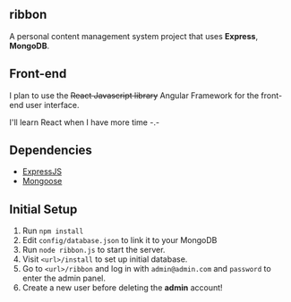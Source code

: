 ## ribbon
A personal content management system project that uses **Express**, **MongoDB**.

## Front-end
I plan to use the ~~React Javascript library~~ Angular Framework for the front-end user interface.

I'll learn React when I have more time -.-

## Dependencies

 - [ExpressJS](https://expressjs.com/)
 - [Mongoose](http://mongoosejs.com/)

## Initial Setup

 1. Run `npm install`
 2. Edit `config/database.json` to link it to your MongoDB
 3. Run `node ribbon.js` to start the server.
 4. Visit `<url>/install` to set up initial database.
 5. Go to `<url>/ribbon` and log in with `admin@admin.com` and `password` to enter the admin panel.
 6. Create a new user before deleting the **admin** account!
